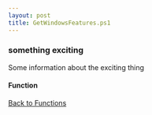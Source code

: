 ```yaml
---
layout: post
title: GetWindowsFeatures.ps1
---
```


### something exciting

Some information about the exciting thing

#### Function

<script async src="https://gist-it.appspot.com/github.com/BanterBoy/scripts-blog/blob/master/PowerShell/functions/GetWindowsFeatures.ps1" crossorigin="anonymous"></script>

<a href="/menu/_pages/functions.html">Back to Functions</a>
